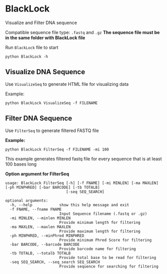 # BlackLock
Visualize and Filter DNA sequence

Compatible sequence file type: `.fastq` and `.gz`
**The sequence file must be in the same folder with BlackLock file**

Run `BlackLock` file to start

```
python BlackLock -h
```
## Visualize DNA Sequence
Use `VisualizeSeq` to generate HTML file for visualizing data 

Example:
```
python BlackLock VisualizeSeq -f FILENAME
```
## Filter DNA Sequence
Use `FilterSeq` to generate filtered FASTQ file

**Example:**
```
python BlackLock FilterSeq -f FILENAME -mi 100
```
  This example generates filtered fastq file for every sequence that is at least 100 bases long

**Option argument for FilterSeq**

```
usage: BlackLock FilterSeq [-h] [-f FNAME] [-mi MINLEN] [-ma MAXLEN] [-ph MINPHRED] [-bar BARCODE] [-tb TOTALB]
                           [-seq SEQ_SEARCH]

optional arguments:
  -h, --help            show this help message and exit
  -f FNAME, --fname FNAME
                        Input Sequence filename (.fastq or .gz)
  -mi MINLEN, --minlen MINLEN
                        Provide minimum length for filtering
  -ma MAXLEN, --maxlen MAXLEN
                        Provide maximum length for filtering
  -ph MINPHRED, --minPhred MINPHRED
                        Provide minimum Phred Score for filtering
  -bar BARCODE, --barcode BARCODE
                        Provide barcode name for filtering
  -tb TOTALB, --totalb TOTALB
                        Provide total base to be read for filtering
  -seq SEQ_SEARCH, --seq_search SEQ_SEARCH
                        Provide sequence for searching for filtering
```
